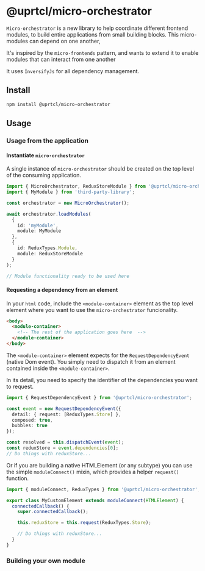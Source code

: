 # @uprtcl/micro-orchestrator

`Micro-orchestrator` is a new library to help coordinate different frontend modules, to build entire applications from small building blocks. This micro-modules can depend on one another,

It's inspired by the `micro-frontends` pattern, and wants to extend it to enable modules that can interact from one another

It uses `InversifyJs` for all dependency management.

## Install

```bash
npm install @uprtcl/micro-orchestrator
```

## Usage

### Usage from the application

#### Instantiate `micro-orchestrator`

A single instance of `micro-orchestrator` should be created on the top level of the consuming application.

```ts
import { MicroOrchestrator, ReduxStoreModule } from '@uprtcl/micro-orchestrator';
import { MyModule } from 'third-party-library';

const orchestrator = new MicroOrchestrator();

await orchestrator.loadModules(
  {
    id: 'myModule',
    module: MyModule
  },
  {
    id: ReduxTypes.Module,
    module: ReduxStoreModule
  }
);

// Module functionality ready to be used here
```

#### Requesting a dependency from an element

In your `html` code, include the `<module-container>` element as the top level element where you want to use the `micro-orchestrator` funcionality.

```html
<body>
  <module-container>
    <!-- The rest of the application goes here  -->
  </module-container>
</body>
```

The `<module-container>` element expects for the `RequestDependencyEvent` (native Dom event). You simply need to dispatch it from an element contained inside the `<module-container>`.

In its detail, you need to specify the identifier of the dependencies you want to request.

```ts
import { RequestDependencyEvent } from '@uprtcl/micro-orchestrator';

const event = new RequestDependencyEvent({
  detail: { request: [ReduxTypes.Store] },
  composed: true,
  bubbles: true
});

const resolved = this.dispatchEvent(event);
const reduxStore = event.dependencies[0];
// Do things with reduxStore...
```

Or if you are building a native HTMLElement (or any subtype) you can use the simple `moduleConnect()` mixin, which provides a helper `request()` function.

```ts
import { moduleConnect, ReduxTypes } from '@uprtcl/micro-orchestrator';

export class MyCustomElement extends moduleConnect(HTMLElement) {
  connectedCallback() {
    super.connectedCallback();

    this.reduxStore = this.request(ReduxTypes.Store);

    // Do things with reduxStore...
  }
}
```

### Building your own module

